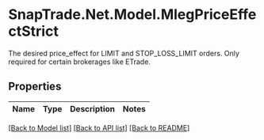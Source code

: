 # SnapTrade.Net.Model.MlegPriceEffectStrict
The desired price_effect for LIMIT and STOP_LOSS_LIMIT orders. Only required for certain brokerages like ETrade.

## Properties

Name | Type | Description | Notes
------------ | ------------- | ------------- | -------------

[[Back to Model list]](../README.md#documentation-for-models) [[Back to API list]](../README.md#documentation-for-api-endpoints) [[Back to README]](../README.md)

